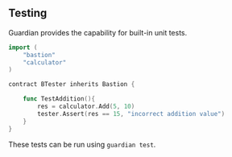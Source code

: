 ## Testing

Guardian provides the capability for built-in unit tests.

```go
import (
    "bastion"
    "calculator"
)

contract BTester inherits Bastion {

    func TestAddition(){
        res = calculator.Add(5, 10)
        tester.Assert(res == 15, "incorrect addition value")
    }
}
```

These tests can be run using ```guardian test```.
